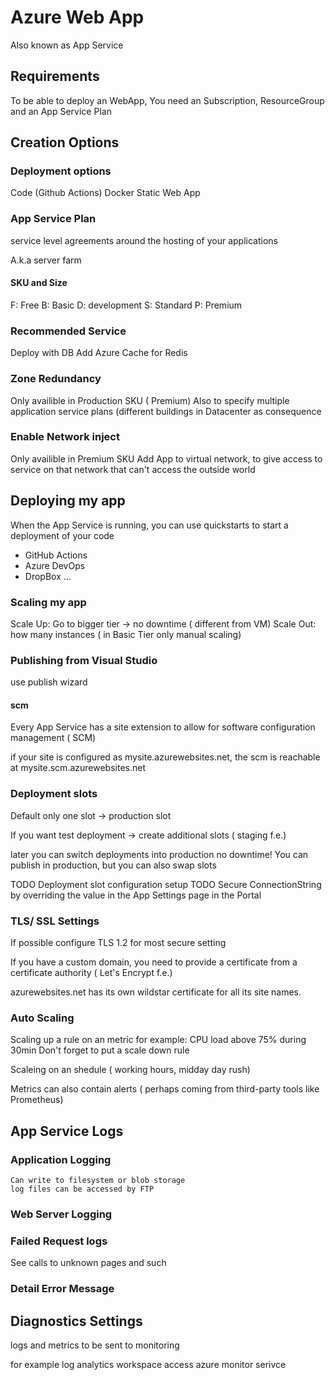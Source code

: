# Azure Web App

Also known as App Service
## Requirements

To be able to deploy an WebApp,
You need an Subscription, ResourceGroup and an App Service Plan

## Creation Options

### Deployment options

Code (Github Actions)
Docker
Static Web App

### App Service Plan

service level agreements around the hosting of your applications

A.k.a server farm

#### SKU and Size

F: Free 
B: Basic
D: development
S: Standard
P: Premium



### Recommended Service

Deploy with DB
Add Azure Cache for Redis

### Zone Redundancy

Only availible in Production SKU ( Premium)
Also to specify multiple application service plans (different buildings in Datacenter as consequence

### Enable Network inject

Only availible in Premium SKU
Add App to virtual network, to give access to service on that network that can't access the outside world


## Deploying my app

When the App Service is running, you can use quickstarts to start a deployment of your code

* GitHub Actions
* Azure DevOps
* DropBox
...


### Scaling my app

Scale Up:  Go to bigger tier -> no downtime ( different from VM)
Scale Out: how many instances ( in Basic Tier only manual scaling)


### Publishing from Visual Studio

use publish wizard

#### scm 

Every App Service has a site extension to allow for software configuration management ( SCM)

if your site is configured as  mysite.azurewebsites.net,  the scm is reachable at  mysite.scm.azurewebsites.net

### Deployment slots

Default only one slot -> production slot

If you want test deployment -> create additional slots ( staging f.e.)

later you can switch deployments into production  no downtime!
You can publish in production, but you can also swap slots

TODO Deployment slot configuration setup
TODO Secure ConnectionString by overriding the value in the App Settings page in the Portal

### TLS/ SSL Settings

If possible configure TLS 1.2 for most secure setting

If you have a custom domain, you need to provide a certificate from a certificate authority ( Let's Encrypt f.e.)

azurewebsites.net has its own wildstar certificate for all its site names.

### Auto Scaling

Scaling up a rule on an metric for example:  CPU load above 75% during 30min
Don't forget to put a scale down rule

Scaleing on an shedule ( working hours, midday day rush)

Metrics can also contain alerts ( perhaps coming from third-party tools like Prometheus)

## App Service Logs

### Application Logging

    Can write to filesystem or blob storage
    log files can be accessed by FTP

### Web Server Logging

### Failed Request logs

See calls to unknown pages and such

### Detail Error Message

## Diagnostics Settings

logs and metrics to be sent to monitoring

for example log analytics workspace
   access azure monitor serivce
